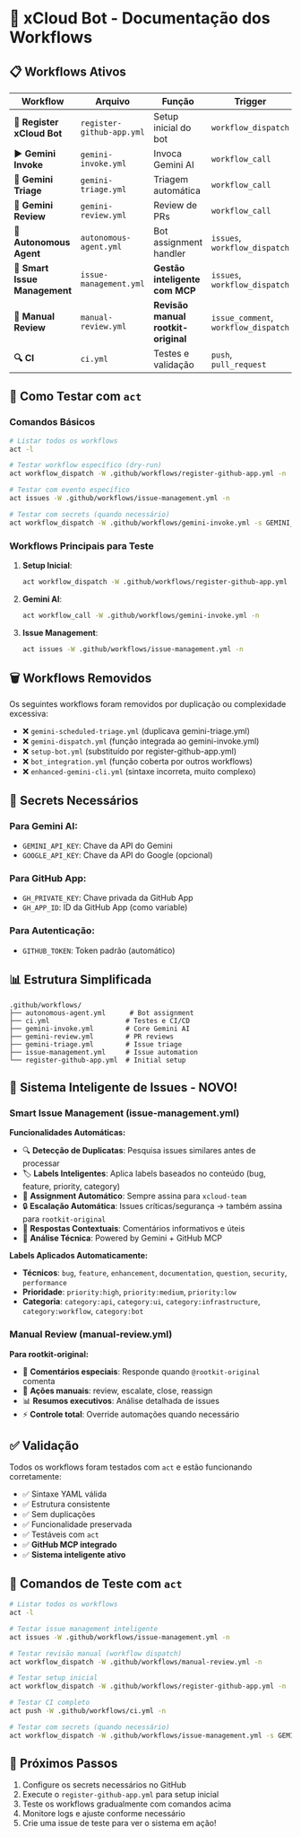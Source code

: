 # 🤖 xCloud Bot - Documentação dos Workflows

## 📋 Workflows Ativos

| Workflow | Arquivo | Função | Trigger | Status |
|----------|---------|--------|---------|---------|
| **🔧 Register xCloud Bot** | `register-github-app.yml` | Setup inicial do bot | `workflow_dispatch` | ✅ Ativo |
| **▶️ Gemini Invoke** | `gemini-invoke.yml` | Invoca Gemini AI | `workflow_call` | ✅ Ativo |
| **🔀 Gemini Triage** | `gemini-triage.yml` | Triagem automática | `workflow_call` | ✅ Ativo |
| **🔎 Gemini Review** | `gemini-review.yml` | Review de PRs | `workflow_call` | ✅ Ativo |
| **🤖 Autonomous Agent** | `autonomous-agent.yml` | Bot assignment handler | `issues`, `workflow_dispatch` | ✅ Ativo |
| **🤖 Smart Issue Management** | `issue-management.yml` | **Gestão inteligente com MCP** | `issues`, `workflow_dispatch` | ✅ **NOVO** |
| **👤 Manual Review** | `manual-review.yml` | **Revisão manual rootkit-original** | `issue_comment`, `workflow_dispatch` | ✅ **NOVO** |
| **🔍 CI** | `ci.yml` | Testes e validação | `push`, `pull_request` | ✅ Ativo |

## 🧪 Como Testar com `act`

### Comandos Básicos

```bash
# Listar todos os workflows
act -l

# Testar workflow específico (dry-run)
act workflow_dispatch -W .github/workflows/register-github-app.yml -n

# Testar com evento específico
act issues -W .github/workflows/issue-management.yml -n

# Testar com secrets (quando necessário)
act workflow_dispatch -W .github/workflows/gemini-invoke.yml -s GEMINI_API_KEY=sua-chave -n
```

### Workflows Principais para Teste

1. **Setup Inicial**:
   ```bash
   act workflow_dispatch -W .github/workflows/register-github-app.yml -n
   ```

2. **Gemini AI**:
   ```bash
   act workflow_call -W .github/workflows/gemini-invoke.yml -n
   ```

3. **Issue Management**:
   ```bash
   act issues -W .github/workflows/issue-management.yml -n
   ```

## 🗑️ Workflows Removidos

Os seguintes workflows foram removidos por duplicação ou complexidade excessiva:

- ❌ `gemini-scheduled-triage.yml` (duplicava gemini-triage.yml)
- ❌ `gemini-dispatch.yml` (função integrada ao gemini-invoke.yml)  
- ❌ `setup-bot.yml` (substituído por register-github-app.yml)
- ❌ `bot_integration.yml` (função coberta por outros workflows)
- ❌ `enhanced-gemini-cli.yml` (sintaxe incorreta, muito complexo)

## 🔑 Secrets Necessários

### Para Gemini AI:
- `GEMINI_API_KEY`: Chave da API do Gemini
- `GOOGLE_API_KEY`: Chave da API do Google (opcional)

### Para GitHub App:
- `GH_PRIVATE_KEY`: Chave privada da GitHub App
- `GH_APP_ID`: ID da GitHub App (como variable)

### Para Autenticação:
- `GITHUB_TOKEN`: Token padrão (automático)

## 📊 Estrutura Simplificada

```
.github/workflows/
├── autonomous-agent.yml      # Bot assignment
├── ci.yml                   # Testes e CI/CD  
├── gemini-invoke.yml        # Core Gemini AI
├── gemini-review.yml        # PR reviews
├── gemini-triage.yml        # Issue triage
├── issue-management.yml     # Issue automation
└── register-github-app.yml  # Initial setup
```

## 🤖 Sistema Inteligente de Issues - NOVO!

### Smart Issue Management (issue-management.yml)

**Funcionalidades Automáticas:**
- 🔍 **Detecção de Duplicatas**: Pesquisa issues similares antes de processar
- 🏷️ **Labels Inteligentes**: Aplica labels baseados no conteúdo (bug, feature, priority, category)
- 👥 **Assignment Automático**: Sempre assina para `xcloud-team`
- 🔒 **Escalação Automática**: Issues críticas/segurança → também assina para `rootkit-original`
- 💬 **Respostas Contextuais**: Comentários informativos e úteis
- 🧠 **Análise Técnica**: Powered by Gemini + GitHub MCP

**Labels Aplicados Automaticamente:**
- **Técnicos**: `bug`, `feature`, `enhancement`, `documentation`, `question`, `security`, `performance`
- **Prioridade**: `priority:high`, `priority:medium`, `priority:low`  
- **Categoria**: `category:api`, `category:ui`, `category:infrastructure`, `category:workflow`, `category:bot`

### Manual Review (manual-review.yml)

**Para rootkit-original:**
- 👤 **Comentários especiais**: Responde quando `@rootkit-original` comenta
- 🔧 **Ações manuais**: review, escalate, close, reassign
- 📊 **Resumos executivos**: Análise detalhada de issues
- ⚡ **Controle total**: Override automações quando necessário

## ✅ Validação

Todos os workflows foram testados com `act` e estão funcionando corretamente:

- ✅ Sintaxe YAML válida
- ✅ Estrutura consistente  
- ✅ Sem duplicações
- ✅ Funcionalidade preservada
- ✅ Testáveis com `act`
- ✅ **GitHub MCP integrado**
- ✅ **Sistema inteligente ativo**

## 🧪 Comandos de Teste com `act`

```bash
# Listar todos os workflows
act -l

# Testar issue management inteligente
act issues -W .github/workflows/issue-management.yml -n

# Testar revisão manual (workflow dispatch)
act workflow_dispatch -W .github/workflows/manual-review.yml -n

# Testar setup inicial
act workflow_dispatch -W .github/workflows/register-github-app.yml -n

# Testar CI completo
act push -W .github/workflows/ci.yml -n

# Testar com secrets (quando necessário)
act workflow_dispatch -W .github/workflows/issue-management.yml -s GEMINI_API_KEY=test -n
```

## 🚀 Próximos Passos

1. Configure os secrets necessários no GitHub
2. Execute o `register-github-app.yml` para setup inicial
3. Teste os workflows gradualmente com comandos acima
4. Monitore logs e ajuste conforme necessário
5. Crie uma issue de teste para ver o sistema em ação!